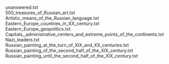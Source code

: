 unanswered.txt  
500_treasures_of_Russian_art.txt  
Artistic_means_of_the_Russian_language.txt  
Eastern_Europe_countries_in_XX_century.txt  
Eastern_Europe_geopolitics.txt  
Capitals,_administrative_centers_and_extreme_points_of_the_continents.txt  
Nazi_leaders.txt  
Russian_painting_at_the_turn_of_XIX_and_XX_centuries.txt  
Russian_painting_of_the_second_half_of_the_XIX_century.txt  
Russian_painting_until_the_second_half_of_the_XIX_century.txt  